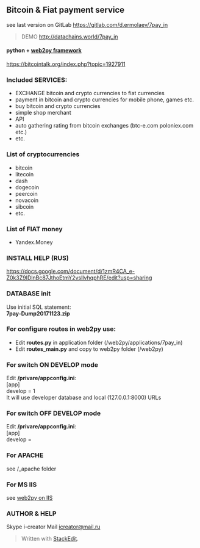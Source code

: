 
## Bitcoin & Fiat payment service

see last version on GitLab https://gitlab.com/d.ermolaev/7pay_in

> DEMO
http://datachains.world/7pay_in


#### python +  [web2py framework](http://web2py.com/books/default/chapter/29/14/other-recipes?search=eclipse#Developing-with-IDEs--WingIDE--Rad2Py--Eclipse-and-PyCharm)

https://bitcointalk.org/index.php?topic=1927911

### Included SERVICES:
+ EXCHANGE bitcoin and crypto currencies to fiat currencies
+ payment in bitcoin and crypto currencies for mobile phone, games etc.
+ buy bitcoin and crypto currencies
+ simple shop merchant
+ API
+ auto gathering rating from bitcoin exchanges (btc-e.com poloniex.com etc.)
+ etc.

### List of cryptocurrencies
+ bitcoin
+ litecoin
+ dash
+ dogecoin
+ peercoin
+ novacoin
+ sibcoin
+ etc.

### List of FIAT money
+ Yandex.Money

### INSTALL HELP (RUS)
https://docs.google.com/document/d/1zmR4CA_e-Z0k3Z9IDlnBc87JthoEtmY2vslIvhqphRE/edit?usp=sharing

### DATABASE init
Use initial SQL statement:  
**7pay-Dump20171123.zip**

### For configure routes in web2py use:
+ Edit **routes.py** in application folder (/web2py/applications/7pay_in)
+ Edit **routes_main.py** and copy to web2py folder (/web2py)

### For switch ON DEVELOP mode
Edit **/privare/appconfig.ini**:  
[app]  
develop = 1  
It will use developer database and local (127.0.0.1:8000) URLs

### For switch OFF DEVELOP mode
Edit **/privare/appconfig.ini**:  
[app]  
develop =  

### For APACHE
see /_apache folder

### For MS IIS
see [web2py on IIS](http://web2py.com/books/default/chapter/29/13/deployment-recipes#IIS)


### AUTHOR & HELP
Skype i-creator
Mail icreator@mail.ru

> Written with [StackEdit](https://stackedit.io/).
